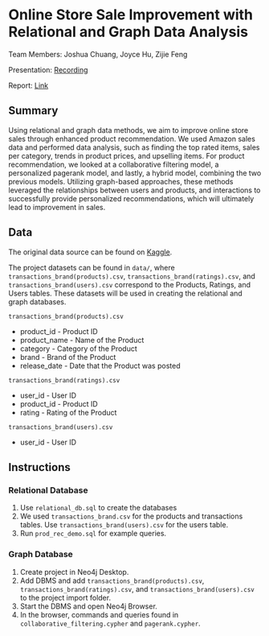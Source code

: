 # Online Store Sale Improvement with Relational and Graph Data Analysis

Team Members: Joshua Chuang, Joyce Hu, Zijie Feng

Presentation: [Recording](https://drive.google.com/file/d/1kbVcB59W6N5vQX86bweIFm1WyUkZXM20/view?usp=sharing)

Report: [Link](link)

## Summary
Using relational and graph data methods, we aim to improve online store sales through enhanced product recommendation. We used Amazon sales data and performed data analysis, such as finding the top rated items, sales per category, trends in product prices, and upselling items. For product recommendation, we looked at a collaborative filtering model, a personalized pagerank model, and lastly, a hybrid model, combining the two previous models. Utilizing graph-based approaches, these methods leveraged the relationships between users and products, and interactions to successfully provide personalized recommendations, which will ultimately lead to improvement in sales.

## Data
The original data source can be found on [Kaggle](https://www.kaggle.com/datasets/karkavelrajaj/amazon-sales-dataset?resource=download).

The project datasets can be found in `data/`, where `transactions_brand(products).csv`, `transactions_brand(ratings).csv`, and `transactions_brand(users).csv` correspond to the Products, Ratings, and Users tables. These datasets will be used in creating the relational and graph databases.

`transactions_brand(products).csv`
* product_id - Product ID
* product_name - Name of the Product
* category - Category of the Product
* brand - Brand of the Product
* release_date - Date that the Product was posted

`transactions_brand(ratings).csv`
* user_id - User ID
* product_id - Product ID
* rating - Rating of the Product

`transactions_brand(users).csv`
* user_id - User ID

## Instructions

### Relational Database
1. Use `relational_db.sql` to create the databases
2. We used `transactions_brand.csv` for the products and transactions tables. Use `transactions_brand(users).csv` for the users table. 
3. Run `prod_rec_demo.sql` for example queries. 

### Graph Database
1. Create project in Neo4j Desktop.
2. Add DBMS and add `transactions_brand(products).csv`, `transactions_brand(ratings).csv`, and `transactions_brand(users).csv` to the project import folder.
3. Start the DBMS and open Neo4j Browser.
4. In the browser, commands and queries found in `collaborative_filtering.cypher` and `pagerank.cypher`.
